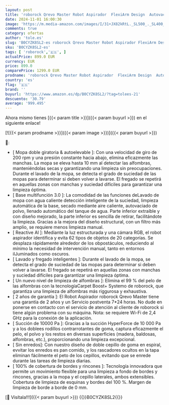 ```yaml
---
layout: post
title: 'roborock Qrevo Master Robot Aspirador  FlexiArm Design  Autovaciado de Polvo  Aspiradora y friegasuelo 10000 Pa  Secado Mediante Aire Caliente  Cepillo DuoRoller  HyperForce  Reactive Al  Blanco'
date: 2024-11-01 16:00:30
image: 'https://m.media-amazon.com/images/I/31+JX82kRtL._SL500_._SL400_.jpg'
comments: true
category: ofertas
author: 'tole.es'
slug: 'B0CYZK8SL2-es roborock Qrevo Master Robot Aspirador FlexiArm Design...'
sku: 'B0CYZK8SL2-es'
tags: [ 'roborock','🇪🇸', ]
actualPrice: 899.0 EUR
currency: EUR
price: 899.0
comparePrice: 1299.0 EUR
prodname: 'roborock Qrevo Master Robot Aspirador  FlexiArm Design  Autovaciado de Polvo  Aspiradora y friegasuelo 10000 Pa  Secado Mediante Aire Caliente  Cepillo DuoRoller  HyperForce  Reactive Al  Blanco'
country: 'es'
flag: '🇪🇸'
brand: ''
buyurl: 'https://www.amazon.es/dp/B0CYZK8SL2/?tag=tolees-21'
descuento: '30.79'
average: '999.495'
---
```


Ahora mismo tienes [{{< param title >}}]({{< param buyurl >}}) en el siguiente enlace!

[![{{< param prodname >}}]({{< param image >}})]({{< param buyurl >}})

🔎:

- [ Mopa doble giratoria & autoelevable ]: Con una velocidad de giro de 200 rpm y una presión constante hacia abajo, elimina eficazmente las manchas. La mopa se eleva hasta 10 mm al detectar las alfombras, manteniéndolas secas y garantizando una limpieza sin preocupaciones. Durante el lavado de la mopa, se detecta el grado de suciedad de las mopas para determinar si deben volver a lavarse. El fregado se repetirá en aquellas zonas con manchas y suciedad difíciles para garantizar una limpieza óptima.
- [ Base multifunción 3.0 ]: La comodidad de las funciones deLavado de mopa con agua caliente detección inteligente de la suciedad, limpieza automática de la base, secado mediante aire caliente, autovaciado de polvo, llenado automático del tanque de agua. Parte inferior extraíble y con diseño mejorado, la parte inferior es sencilla de retirar, facilitándote la limpieza. Gracias a la mejora del diseño estructural, con un filtro más amplio, se requiere menos limpieza manual.
- [ Reactive Al ]: Mediante la luz estructurada y una cámara RGB, el robot aspirador identifica y evita 62 tipos de objetos de 20 categorías. Se desplaza rápidamente alrededor de los obpostáculos, reduciendo al mínimo la necesidad de intervención manual, tanto en entornos ilJuminados como oscuros.
- [ Lavado y fregado inteligentes ]: Durante el lavado de la mopa, se detecta el grado de suciedad de las mopas para determinar si deben volver a lavarse. El fregado se repetirá en aquellas zonas con manchas y suciedad difíciles para garantizar una limpieza óptima.
- [ Un nuevo nivel de limpieza de alfombras ]: Elimina el 99 % del pelo de las alfombras con la tecnologíaCarpet Boost+ Systemo de roborock, que garantiza una limpieza de alfombras más riggurosa y exhaustiva.
- [ 2 años de garantía ]: El Robot Aspirador roborock Qrevo Master tiene una garantía de 2 años y un Servicio postventa 7*24 horas. No dude en ponerse en contacto con el servicio de atención al cliente de roborock si tiene algún problema con su máquina. Nota: se requiere Wi-Fi de 2,4 GHz para la conexión de la aplicación.
- [ Succión de 10000 Pa ]: Gracias a la succión HyperForce de 10 000 Pa y a los doblees rodillos contrarrotantes de goma, captura eficazmente el pelo, el polvo y los restos en diversas superficies (madera, baldosas, alfombras, etc.), proporcionando una limpieza excepcional.
- [ Sin enredos]: Con nuestro diseño de doble cepillo de goma en espiral, evvitar los enredos es pan comido, y los rascadores ocultos en la tapa eliminan fácilmente el peto de los cepillos, evitando que se enrede durante las tareas de limpieza diarias.
- [ 100% de cobertura de bordes y rincones ]: Tecnología innovadora que permite un movimiento flexible para una limpieza a fondo de bordes y rincones, gracias a la mopa y el cepillo laterales, ambos extensibles. Cobertura de limpieza de esquinas y bordes del 100 %. Margen de limpieza de borde a borde de 0 mm.

[🛒 Visítala!!!]({{< param buyurl >}})
{{<world>}}B0CYZK8SL2{{</world>}}
